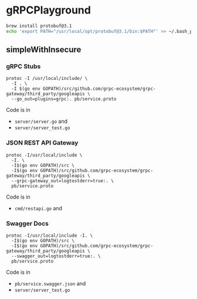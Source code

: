 
# gRPCPlayground

```bash
brew install protobuf@3.1
echo 'export PATH="/usr/local/opt/protobuf@3.1/bin:$PATH"' >> ~/.bash_profile
```

## simpleWithInsecure

### gRPC Stubs

```
protoc -I /usr/local/include/ \
  -I . \
  -I $(go env GOPATH)/src/github.com/grpc-ecosystem/grpc-gateway/third_party/googleapis \
  --go_out=plugins=grpc:. pb/service.proto
```

Code is in

* `server/server.go` and
* `server/server_test.go`

### JSON REST API Gateway

```
protoc -I/usr/local/include \
  -I. \
  -I$(go env GOPATH)/src \
  -I$(go env GOPATH)/src/github.com/grpc-ecosystem/grpc-gateway/third_party/googleapis \
  --grpc-gateway_out=logtostderr=true:. \
  pb/service.proto
```

Code is in

* `cmd/restapi.go` and

### Swagger Docs

```
protoc -I/usr/local/include -I. \
  -I$(go env GOPATH)/src \
  -I$(go env GOPATH)/src/github.com/grpc-ecosystem/grpc-gateway/third_party/googleapis \
  --swagger_out=logtostderr=true:. \
  pb/service.proto
```

Code is in

* `pb/service.swagger.json` and
* `server/server_test.go`
